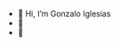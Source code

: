 - 👋 Hi, I’m Gonzalo Iglesias
- 👀 
- 🌱


<!---
iglesiasgonzalo/iglesiasgonzalo is a ✨ special ✨ repository because its `README.md` (this file) appears on your GitHub profile.
You can click the Preview link to take a look at your changes.
--->
